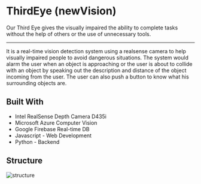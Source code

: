 # ThirdEye (newVision)

Our Third Eye gives the visually impaired the ability to complete tasks without the help of others or the use of unnecessary tools.
- - - -

It is a real-time vision detection system using a realsense camera to help visually impaired people to avoid dangerous situations. The system would alarm the user when an object is approaching or the user is about to collide with an object by speaking out the description and distance of the object incoming from the user. The user can also push a button to know what his surrounding objects are.

## Built With

* Intel RealSense Depth Camera D435i
* Microsoft Azure Computer Vision
* Google Firebase Real-time DB
* Javascript - Web Development
* Python - Backend

## Structure
![structure](https://user-images.githubusercontent.com/35855986/73151399-b850e900-4090-11ea-9dc1-ea951ec1e022.jpg)


